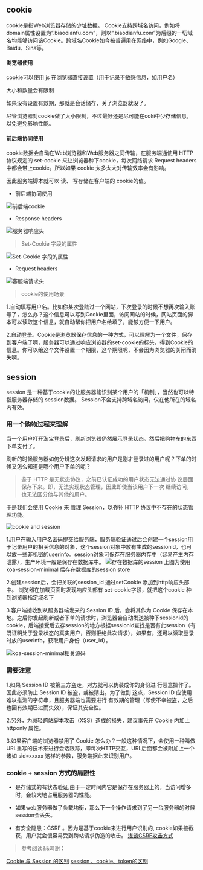 ## cookie

cookie是指Web浏览器存储的少址数据。
Cookie支持跨域名访问，例如将domain属性设置为“.biaodianfu.com”，则以“.biaodianfu.com”为后缀的一切域名均能够访问该Cookie。跨域名Cookie如今被普遍用在网络中，例如Google、Baidu、Sina等。

####  浏览器使用

cookie可以使用 js 在浏览器直接设置（用于记录不敏感信息，如用户名）

大小和数量会有限制

如果没有设置有效期，那就是会话储存，关了浏览器就没了。

尽管浏览器对cookie做了大小限制，不过最好还是尽可能在coki中少存储信息，以免避免影响性能。

#### 前后端协同使用

cookie数据会自动在Web浏览器和Web服务器之间传输，在服务端通使用 HTTP 协议规定的 set-cookie 来让浏览器种下cookie，每次网络请求 Request headers 中都会带上cookie。所以如果 cookie 太多太大对传输效率会有影响。

因此服务端脚本就可以 读、 写存储在客户端的 cookie的值。

* 前后端协同使用

![前后端cookie](http://www.hxvin.me/posts/img/前后端cookie.png)

* Response headers

![服务器响应头](http://www.hxvin.me/posts/img/服务器响应头.png)

> Set-Cookie 字段的属性

![Set-Cookie 字段的属性](http://www.hxvin.me/posts/img/set-cookie字段的属性.png)

* Request headers

![客服端请求头](http://www.hxvin.me/posts/img/客服端请求头.png)

> cookie的使用场景

1.自动填写用户名。比如你某次登陆过一个网站，下次登录的时候不想再次输入账号了，怎么办？这个信息可以写到Cookie里面，访问网站的时候，网站页面的脚本可以读取这个信息，就自动帮你把用户名给填了，能够方便一下用户。

2.自动登录。Cookie是浏览器保存信息的一种方式，可以理解为一个文件，保存到客户端了啊，服务器可以通过响应浏览器的set-cookie的标头，得到Cookie的信息。你可以给这个文件设置一个期限，这个期限呢，不会因为浏览器的关闭而消失啊。

## session

session 是一种基于cookie的让服务器能识别某个用户的「机制」，当然也可以特指服务器存储的 session数据。
Session不会支持跨域名访问，仅在他所在的域名内有效。

### 用一个购物过程来理解

当一个用户打开淘宝登录后，刷新浏览器仍然展示登录状态。然后把购物车的东西下单支付了。

刷新的时候服务器如何分辨这次发起请求的用户是刚才登录过的用户呢？下单的时候又怎么知道是哪个用户下单的呢？

> 鉴于 HTTP 是无状态协议，之前已认证成功的用户状态无法通过协 议层面保存下来。即，无法实现状态管理，因此即使当该用户下一次 继续访问，也无法区分他与其他的用户。

于是我们会使用 Cookie 来 管理 Session，以弥补 HTTP 协议中不存在的状态管理功能。

![cookie and session](http://www.hxvin.me/posts/img/cookieAndSession.png)

1.用户在输入用户名密码提交给服务端，服务端验证通过后会创建一个session用于记录用户的相关信息的对象，这个session对象中放有生成的sessionid，也可以放一些非机密的userinfo。session对象可保存在服务器内存中（容易产生内存泄露），生产环境一般是保存在数据库中。
![存在数据库的session](http://www.hxvin.me/posts/img/存在数据库的session.png)
 上图为使用koa-session-minimal 后存在数据库的session store

2.创建session后，会把关联的session_id 通过setCookie 添加到http响应头部中。
浏览器在加载页面时发现响应头部有 set-cookie字段，就把这个cookie 种到浏览器指定域名下

3.客户端接收到从服务器端发来的 Session ID 后，会将其作为 Cookie 保存在本地。之后你发起刷新或者下单的请求时，浏览器会自动发送被种下sessionid的cookie，后端接受后去存session的地方根据sessionid查找是否有此session（有既证明处于登录状态的真实用户，否则拒绝此次请求），如果有，还可以读取登录时放的userinfo，获取用户身份（user_id）。

![koa-session-minimal相关源码](http://www.hxvin.me/posts/img/koa-session-minimal相关源码.png)

### 需要注意

1.如果 Session ID 被第三方盗走，对方就可以伪装成你的身份进 行恶意操作了。因此必须防止 Session ID 被盗，或被猜出。为了做到 这点，Session ID 应使用难以推测的字符串，且服务器端也需要进行 有效期的管理（即使不幸被盗，之后也因有效期已过而失效），保证其安全性。

2.另外，为减轻跨站脚本攻击（XSS）造成的损失，建议事先在 Cookie 内加上 httponly 属性。

3.如果客户端的浏览器禁用了 Cookie 怎么办？一般这种情况下，会使用一种叫做URL重写的技术来进行会话跟踪，即每次HTTP交互，URL后面都会被附加上一个诸如 sid=xxxxx 这样的参数，服务端据此来识别用户。

### cookie + session  方式的局限性

* 是存储式的有状态验证,由于一定时间内它是保存在服务器上的，当访问增多时，会较大地占用服务器的性能。

* 如果web服务器做了负载均衡，那么下一个操作请求到了另一台服务器的时候session会丢失。

* 有安全隐患：CSRF 。因为是基于cookie来进行用户识别的, cookie如果被截获，用户就会很容易受到跨站请求伪造的攻击。
[浅谈CSRF攻击方式](http://www.cnblogs.com/hyddd/archive/2009/04/09/1432744.html)


> 参考阅读&&鸣谢：

[Cookie 与 Session 的区别](https://juejin.im/entry/5766c29d6be3ff006a31b84e)
[session 、cookie、token的区别](http://blog.csdn.net/jikeehuang/article/details/51488020)
